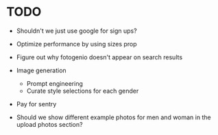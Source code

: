 # TODO

- Shouldn't we just use google for sign ups?
- Optimize performance by using sizes prop
- Figure out why fotogenio doesn't appear on search results

- Image generation
  - Prompt engineering
  - Curate style selections for each gender
- Pay for sentry
- Should we show different example photos for men and woman in the upload photos section?
